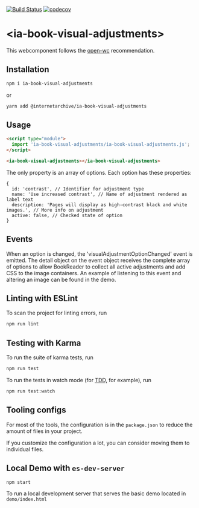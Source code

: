 [![Build Status](https://travis-ci.com/internetarchive/iaux-book-visual-adjustments.svg?branch=master)](https://travis-ci.com/internetarchive/iaux-book-visual-adjustments)
[![codecov](https://codecov.io/gh/internetarchive/iaux-book-visual-adjustments/branch/master/graph/badge.svg)](https://codecov.io/gh/internetarchive/iaux-book-visual-adjustments)

# \<ia-book-visual-adjustments>

This webcomponent follows the [open-wc](https://github.com/open-wc/open-wc) recommendation.

## Installation
```bash
npm i ia-book-visual-adjustments
```
or
```bash
yarn add @internetarchive/ia-book-visual-adjustments
```

## Usage
```html
<script type="module">
  import 'ia-book-visual-adjustments/ia-book-visual-adjustments.js';
</script>

<ia-book-visual-adjustments></ia-book-visual-adjustments>
```

The only property is an array of options. Each option has these properties:

```
{
  id: 'contrast', // Identifier for adjustment type
  name: 'Use increased contrast', // Name of adjustment rendered as label text
  description: 'Pages will display as high-contrast black and white images.', // More info on adjustment
  active: false, // Checked state of option
}
```

## Events

When an option is changed, the 'visualAdjustmentOptionChanged' event is emitted.
The detail object on the event object receives the complete array of options to
allow BookReader to collect all active adjustments and add CSS to the image
containers. An example of listening to this event and altering an image can be
found in the demo.

## Linting with ESLint
To scan the project for linting errors, run
```bash
npm run lint
```

## Testing with Karma
To run the suite of karma tests, run
```bash
npm run test
```

To run the tests in watch mode (for <abbr title="test driven development">TDD</abbr>, for example), run

```bash
npm run test:watch
```

## Tooling configs

For most of the tools, the configuration is in the `package.json` to reduce the amount of files in your project.

If you customize the configuration a lot, you can consider moving them to individual files.

## Local Demo with `es-dev-server`
```bash
npm start
```
To run a local development server that serves the basic demo located in `demo/index.html`

